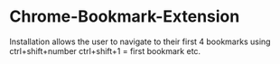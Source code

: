 # Chrome-Bookmark-Extension
Installation allows the user to navigate to their first 4 bookmarks using ctrl+shift+number
ctrl+shift+1 = first bookmark etc.

